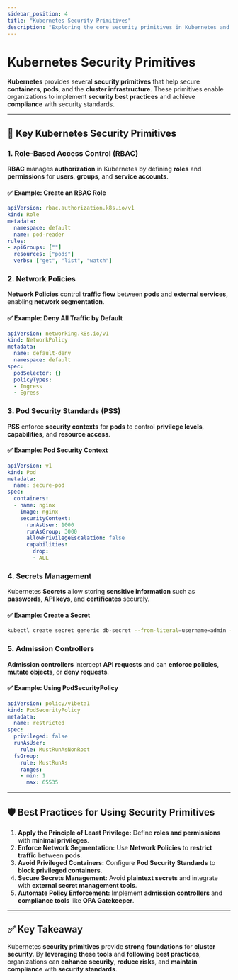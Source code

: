 ```yaml
---
sidebar_position: 4
title: "Kubernetes Security Primitives"
description: "Exploring the core security primitives in Kubernetes and how to use them to secure your cluster."
---
```


# Kubernetes Security Primitives

**Kubernetes** provides several **security primitives** that help secure **containers**, **pods**, and the **cluster infrastructure**. These primitives enable organizations to implement **security best practices** and achieve **compliance** with security standards.

---

## 🔑 Key Kubernetes Security Primitives

### 1. Role-Based Access Control (RBAC)

**RBAC** manages **authorization** in Kubernetes by defining **roles** and **permissions** for **users**, **groups**, and **service accounts**.

#### ✅ Example: Create an RBAC Role

```yaml
apiVersion: rbac.authorization.k8s.io/v1
kind: Role
metadata:
  namespace: default
  name: pod-reader
rules:
- apiGroups: [""]
  resources: ["pods"]
  verbs: ["get", "list", "watch"]
```

### 2. Network Policies

**Network Policies** control **traffic flow** between **pods** and **external services**, enabling **network segmentation**.

#### ✅ Example: Deny All Traffic by Default

```yaml
apiVersion: networking.k8s.io/v1
kind: NetworkPolicy
metadata:
  name: default-deny
  namespace: default
spec:
  podSelector: {}
  policyTypes:
  - Ingress
  - Egress
```

### 3. Pod Security Standards (PSS)

**PSS** enforce **security contexts** for **pods** to control **privilege levels**, **capabilities**, and **resource access**.

#### ✅ Example: Pod Security Context

```yaml
apiVersion: v1
kind: Pod
metadata:
  name: secure-pod
spec:
  containers:
  - name: nginx
    image: nginx
    securityContext:
      runAsUser: 1000
      runAsGroup: 3000
      allowPrivilegeEscalation: false
      capabilities:
        drop:
        - ALL
```

### 4. Secrets Management

Kubernetes **Secrets** allow storing **sensitive information** such as **passwords**, **API keys**, and **certificates** securely.

#### ✅ Example: Create a Secret

```bash
kubectl create secret generic db-secret --from-literal=username=admin --from-literal=password=supersecret
```

### 5. Admission Controllers

**Admission controllers** intercept **API requests** and can **enforce policies**, **mutate objects**, or **deny requests**.

#### ✅ Example: Using PodSecurityPolicy

```yaml
apiVersion: policy/v1beta1
kind: PodSecurityPolicy
metadata:
  name: restricted
spec:
  privileged: false
  runAsUser:
    rule: MustRunAsNonRoot
  fsGroup:
    rule: MustRunAs
    ranges:
    - min: 1
      max: 65535
```

---

## 🛡️ Best Practices for Using Security Primitives

1. **Apply the Principle of Least Privilege:** Define **roles and permissions** with **minimal privileges**.
2. **Enforce Network Segmentation:** Use **Network Policies** to **restrict traffic** between **pods**.
3. **Avoid Privileged Containers:** Configure **Pod Security Standards** to **block privileged containers**.
4. **Secure Secrets Management:** Avoid **plaintext secrets** and integrate with **external secret management tools**.
5. **Automate Policy Enforcement:** Implement **admission controllers** and **compliance tools** like **OPA Gatekeeper**.

---

## ✅ Key Takeaway

Kubernetes **security primitives** provide **strong foundations** for **cluster security**. By **leveraging these tools** and **following best practices**, organizations can **enhance security**, **reduce risks**, and **maintain compliance** with **security standards**.
